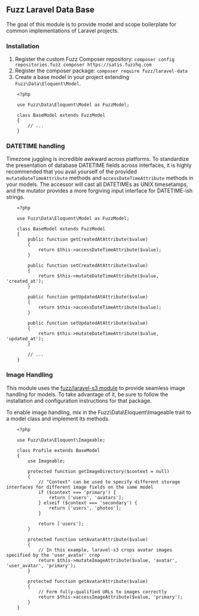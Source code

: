 ## Fuzz Laravel Data Base

The goal of this module is to provide model and scope boilerplate for common implementations of Laravel projects.

### Installation
1. Register the custom Fuzz Composer repository: ```composer config repositories.fuzz composer https://satis.fuzzhq.com``` 
1. Register the composer package: ```composer require fuzz/laravel-data```
1. Create a base model in your project extending `Fuzz\Data\Eloquent\Model`.
```
    <?php
    
    use Fuzz\Data\Eloquent\Model as FuzzModel;
    
    class BaseModel extends FuzzModel
    {
        // ...
    }
```

### DATETIME handling
Timezone juggling is incredible awkward across platforms. To standardize the presentation of database DATETIME fields across interfaces, it is highly recommended that you avail yourself of the provided `mutateDateTimeAttribute` methods and `accessDateTimeAttribute` methods in your models. The accessor will cast all DATETIMEs as UNIX timesetamps, and the mutator provides a more forgiving input interface for DATETIME-ish strings.  
```
    <?php
    
    use Fuzz\Data\Eloquent\Model as FuzzModel;
    
    class BaseModel extends FuzzModel
    {
        public function getCreatedAtAttribute($value)
        {
            return $this->accessDateTimeAttribute($value);
        }
        
        public function setCreatedAtAttribute($value)
        {
            return $this->mutateDateTimeAttribute($value, 'created_at');
        }
        
        public function getUpdatedAtAttribute($value)
        {
            return $this->accessDateTimeAttribute($value);
        }
        
        public function setUpdatedAtAttribute($value)
        {
            return $this->mutateDateTimeAttribute($value, 'updated_at');
        }
        
        // ...
    }
```

### Image Handling
This module uses the [fuzz/laravel-s3 module](https://gitlab.fuzzhq.com/web-modules/laravel-s3) to provide seamless image handling for models. To take advantage of it, be sure to follow the installation and configuration instructions for that package.
 
To enable image handling, mix in the Fuzz\Data\Eloquent\Imageable trait to a model class and implement its methods.

```
    <?php
    
    use Fuzz\Data\Eloquent\Imageable;
    
    class Profile extends BaseModel
    {
        use Imageable;

        protected function getImageDirectory($context = null)
        {
            // "Context" can be used to specify different storage interfaces for different image fields on the same model  
            if ($context === 'primary') {
                return ['users', 'avatars'];
            } elseif ($context === 'secondary') {
                return ['users', 'photos'];
            }
            
            return ['users'];
        }
        
        protected function setAvatarAttribute($value)
        {
            // In this example, laravel-s3 crops avatar images specified by the 'user_avatar' crop
            return $this->mutateImageAttribute($value, 'avatar', 'user_avatar', 'primary');
        }
        
        protected function getAvatarAttribute($value)
        {
            // Form fully-qualified URLs to images correctly
            return $this->accessImageAttribute($value, 'primary');
        }
    }
